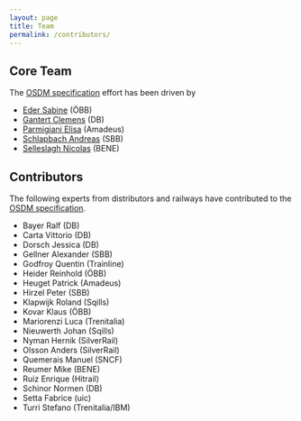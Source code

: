 ```yaml
---
layout: page
title: Team
permalink: /contributors/
---
```


## Core Team

The [OSDM specification](../spec) effort has been driven by

- [Eder Sabine](https://www.linkedin.com/in/sabine-eder-3315a512b/) (ÖBB)
- [Gantert Clemens](https://www.linkedin.com/in/clemens-g-88783725) (DB)
- [Parmigiani Elisa](https://www.linkedin.com/in/elisa-parmigiani-186b5745/) (Amadeus)
- [Schlapbach Andreas](https://www.linkedin.com/in/andreas-schlapbach-09b095ab/) (SBB)
- [Selleslagh Nicolas](https://linkedin.com/in/nicolasselleslagh) (BENE)

## Contributors

The following experts from distributors and railways have contributed to the [OSDM specification](../spec).

- Bayer Ralf (DB)
- Carta Vittorio (DB)
- Dorsch Jessica (DB)
- Gellner Alexander (SBB)
- Godfroy Quentin (Trainline)
- Heider Reinhold (ÖBB)
- Heuget Patrick (Amadeus)
- Hirzel Peter (SBB)
- Klapwijk Roland (Sqills)
- Kovar Klaus (ÖBB)
- Mariorenzi Luca (Trenitalia)
- Nieuwerth Johan (Sqills)
- Nyman Hernik (SilverRail)
- Olsson Anders (SilverRail)
- Quemerais Manuel (SNCF)
- Reumer Mike (BENE)
- Ruiz Enrique (Hitrail)
- Schinor Normen (DB)
- Setta Fabrice (uic)
- Turri Stefano (Trenitalia/IBM)
